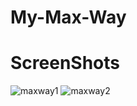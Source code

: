 # My-Max-Way
# ScreenShots
![maxway1](https://github.com/Dimamaman/Max-Way-Compose-MVI/assets/103814803/43b7c92d-8d05-441c-9f4e-3c25c828d8e3)
![maxway2](https://github.com/Dimamaman/Max-Way-Compose-MVI/assets/103814803/abe74e7b-46f5-4f75-a14e-d460f95efb18)
